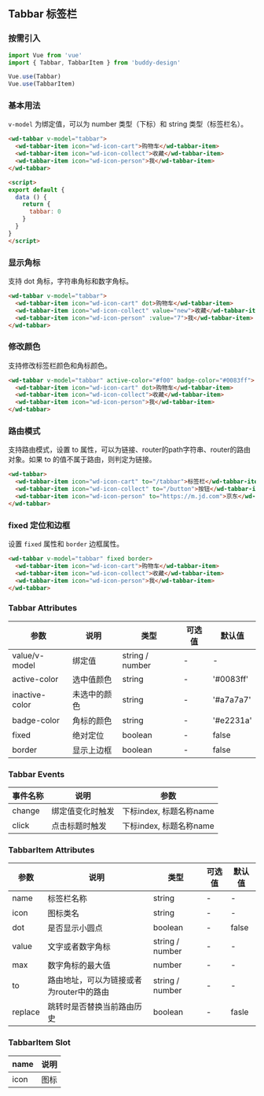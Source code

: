 ## Tabbar 标签栏

### 按需引入

```javascript
import Vue from 'vue'
import { Tabbar, TabbarItem } from 'buddy-design'

Vue.use(Tabbar)
Vue.use(TabbarItem)
```

### 基本用法

`v-model` 为绑定值，可以为 number 类型（下标）和 string 类型（标签栏名）。

```html
<wd-tabbar v-model="tabbar">
  <wd-tabbar-item icon="wd-icon-cart">购物车</wd-tabbar-item>
  <wd-tabbar-item icon="wd-icon-collect">收藏</wd-tabbar-item>
  <wd-tabbar-item icon="wd-icon-person">我</wd-tabbar-item>
</wd-tabbar>

<script>
export default {
  data () {
    return {
      tabbar: 0
    }
  }
}
</script>
```

### 显示角标

支持 dot 角标，字符串角标和数字角标。

```html
<wd-tabbar v-model="tabbar">
  <wd-tabbar-item icon="wd-icon-cart" dot>购物车</wd-tabbar-item>
  <wd-tabbar-item icon="wd-icon-collect" value="new">收藏</wd-tabbar-item>
  <wd-tabbar-item icon="wd-icon-person" :value="7">我</wd-tabbar-item>
</wd-tabbar>
```

### 修改颜色

支持修改标签栏颜色和角标颜色。

```html
<wd-tabbar v-model="tabbar" active-color="#f00" badge-color="#0083ff">
  <wd-tabbar-item icon="wd-icon-cart" dot>购物车</wd-tabbar-item>
  <wd-tabbar-item icon="wd-icon-collect">收藏</wd-tabbar-item>
  <wd-tabbar-item icon="wd-icon-person">我</wd-tabbar-item>
</wd-tabbar>
```

### 路由模式

支持路由模式，设置 to 属性，可以为链接、router的path字符串、router的路由对象。如果 to 的值不属于路由，则判定为链接。

```html
<wd-tabbar>
  <wd-tabbar-item icon="wd-icon-cart" to="/tabbar">标签栏</wd-tabbar-item>
  <wd-tabbar-item icon="wd-icon-collect" to="/button">按钮</wd-tabbar-item>
  <wd-tabbar-item icon="wd-icon-person" to="https://m.jd.com">京东</wd-tabbar-item>
</wd-tabbar>
```

### fixed 定位和边框

设置 `fixed` 属性和 `border` 边框属性。

```html
<wd-tabbar v-model="tabbar" fixed border>
  <wd-tabbar-item icon="wd-icon-cart">购物车</wd-tabbar-item>
  <wd-tabbar-item icon="wd-icon-collect">收藏</wd-tabbar-item>
  <wd-tabbar-item icon="wd-icon-person">我</wd-tabbar-item>
</wd-tabbar>
```

### Tabbar Attributes

| 参数      | 说明                                 | 类型      | 可选值       | 默认值   |
|---------- |------------------------------------ |---------- |------------- |-------- |
| value/v-model | 绑定值 | string / number | - | - |
| active-color | 选中值颜色 | string | - | '#0083ff' |
| inactive-color | 未选中的颜色 | string | - | '#a7a7a7' |
| badge-color | 角标的颜色 | string | - | '#e2231a' |
| fixed | 绝对定位 | boolean | - | false |
| border | 显示上边框 | boolean | - | false |

### Tabbar Events

| 事件名称      | 说明                                 | 参数     |
|------------- |------------------------------------ |--------- |
| change | 绑定值变化时触发 | 下标index, 标题名称name |
| click | 点击标题时触发 | 下标index, 标题名称name |

### TabbarItem Attributes

| 参数      | 说明                                 | 类型      | 可选值       | 默认值   |
|---------- |------------------------------------ |---------- |------------- |-------- |
| name | 标签栏名称 | string | - | - |
| icon | 图标类名 | string | - | - |
| dot | 是否显示小圆点 | boolean | - | false |
| value | 文字或者数字角标 | string / number | - | - |
| max | 数字角标的最大值 | number | - | - |
| to | 路由地址，可以为链接或者为router中的路由 | string / number | - | - |
| replace | 跳转时是否替换当前路由历史 | boolean | - | fasle |

### TabbarItem Slot

| name      | 说明       |
|------------- |----------- |
| icon | 图标 |
